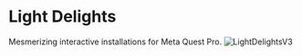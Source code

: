# Light Delights
Mesmerizing interactive installations for Meta Quest Pro.
![LightDelightsV3](https://user-images.githubusercontent.com/16923877/201492400-ae11e645-9de5-4703-b6a3-22e05bfb2fb1.png)
